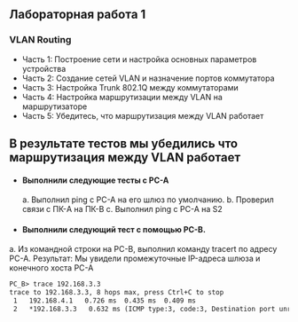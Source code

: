 ## Лабораторная работа 1
### VLAN Routing
- Часть 1: Построение сети и настройка основных параметров устройства
- Часть 2: Создание сетей VLAN и назначение портов коммутатора
- Часть 3: Настройка Trunk 802.1Q между коммутаторами
- Часть 4: Настройка маршрутизации между VLAN на маршрутизаторе
- Часть 5: Убедитесь, что маршрутизация между VLAN работает

## В результате тестов мы убедились что маршрутизация между VLAN работает
- #### Выполнили следующие тесты с PC-A

    a. Выполнил ping с PC-A на его шлюз по умолчанию.
    b. Проверил связи с ПК-A на ПК-B
    c. Выполнил ping с PC-A на S2

- #### Выполнили следующий тест с помощью PC-B.


a. Из командной строки на PC-B, выполнил команду tracert по адресу PC-A.
Результат:
Мы увидели промежуточные IP-адреса шлюза и конечного хоста PC-A
```html
PC_B> trace 192.168.3.3
trace to 192.168.3.3, 8 hops max, press Ctrl+C to stop
 1   192.168.4.1   0.726 ms  0.435 ms  0.409 ms
 2   *192.168.3.3   0.632 ms (ICMP type:3, code:3, Destination port unreachable)
```

